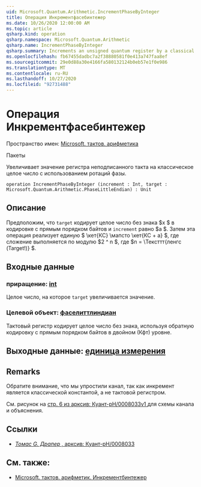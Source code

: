 ```yaml
---
uid: Microsoft.Quantum.Arithmetic.IncrementPhaseByInteger
title: Операция Инкрементфасебинтежер
ms.date: 10/26/2020 12:00:00 AM
ms.topic: article
qsharp.kind: operation
qsharp.namespace: Microsoft.Quantum.Arithmetic
qsharp.name: IncrementPhaseByInteger
qsharp.summary: Increments an unsigned quantum register by a classical integer, using phase rotations.
ms.openlocfilehash: fb67455dadbc7a2f38880581f0e413a747faa8ef
ms.sourcegitcommit: 29e0d88a30e4166fa580132124b0eb57e1f0e986
ms.translationtype: MT
ms.contentlocale: ru-RU
ms.lasthandoff: 10/27/2020
ms.locfileid: "92731488"
---
```

# <a name="incrementphasebyinteger-operation"></a>Операция Инкрементфасебинтежер

Пространство имен: [Microsoft. тактов. арифметика](xref:Microsoft.Quantum.Arithmetic)

Пакеты [](https://nuget.org/packages/)


Увеличивает значение регистра неподписанного такта на классическое целое число с использованием ротаций фазы.

```qsharp
operation IncrementPhaseByInteger (increment : Int, target : Microsoft.Quantum.Arithmetic.PhaseLittleEndian) : Unit
```


## <a name="description"></a>Описание

Предположим, что `target` кодирует целое число без знака $x $ в кодировке с прямым порядком байтов и `increment` равно $a $.
Затем эта операция реализует единую $ \кет{КС} \мапсто \кет{КС + a} $, где сложение выполняется по модулю $2 ^ n $, где $n = \Тексттт{ленгс (Target!)} $.

## <a name="input"></a>Входные данные

### <a name="increment--int"></a>приращение: [int](xref:microsoft.quantum.lang-ref.int)

Целое число, на которое `target` увеличивается значение.


### <a name="target--phaselittleendian"></a>Целевой объект: [фаселиттлиндиан](xref:Microsoft.Quantum.Arithmetic.PhaseLittleEndian)

Тактовый регистр кодирует целое число без знака, используя обратную кодировку с прямым порядком байтов в двойном (Кфт) уровне.



## <a name="output--unit"></a>Выходные данные: [единица измерения](xref:microsoft.quantum.lang-ref.unit)



## <a name="remarks"></a>Remarks

Обратите внимание, что мы упростили канал, так как инкремент является классической константой, а не тактовой регистром.

См. рисунок на [ стр. 6 из арксив: Куант-pH/0008033v1 ](https://arxiv.org/pdf/quant-ph/0008033.pdf#page=6) для схемы канала и объяснения.

## <a name="references"></a>Ссылки

- [*Томас G. Драпер* , арксив: Куант-pH/0008033](https://arxiv.org/pdf/quant-ph/0008033v1.pdf)

## <a name="see-also"></a>См. также:

- [Microsoft. тактов. арифметик. Инкрементбинтежер](xref:Microsoft.Quantum.Arithmetic.IncrementByInteger)